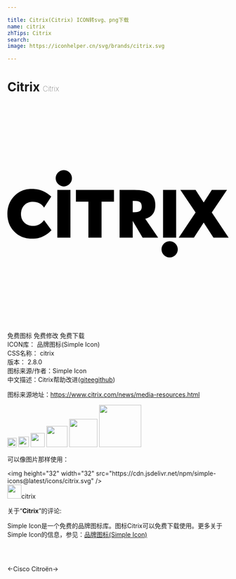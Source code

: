 ```yaml
---

title: Citrix(Citrix) ICON转svg、png下载
name: citrix
zhTips: Citrix
search: 
image: https://iconhelper.cn/svg/brands/citrix.svg

---
```


# Citrix  <small style="font-size: 60%;font-weight: 100">Citrix</small>

<div id="svg" class="svg-wrap">
<svg role="img" xmlns="http://www.w3.org/2000/svg" viewBox="0 0 24 24"><title>Citrix icon</title><path d="M21.295 12.954l1.0616 1.6337H24l-1.8279-2.73 1.6518-2.4358h-1.6473l-.88 1.3548-.8832-1.3548H18.766l1.6518 2.4357-1.8278 2.7301h1.6434l1.0616-1.6338m-6.7216-1.7087c0 .204-.0604.3492-.1845.4437-.1269.0967-.3315.1457-.608.1457h-.1835v-1.2312h.2065c.2838 0 .4858.05.6005.1486.1122.0965.169.2625.169.4932zm.386 1.3058c.3396-.087.6051-.2508.7903-.4875.199-.2545.3-.586.3-.9852 0-.57-.1748-.9938-.5193-1.2601-.34-.263-.9332-.3963-1.7626-.3963h-1.5975v5.1658h1.4271v-1.8165l1.0717 1.8165h1.6856l-1.3953-2.0367M7.4346 9.4219v1.27h1.3542v3.8958h1.4271v-3.8959h1.3478v-1.27H7.4346m-3.4557 3.2634l-.045.0577c-.154.1975-.3362.3463-.5271.4307-.2066.0912-.4188.1375-.6306.1375-.3804 0-.6956-.1202-.9367-.3572-.241-.2368-.3632-.5452-.3632-.9164 0-.4.1208-.7268.359-.9713.238-.244.5545-.3679.9409-.3679.218 0 .4313.0458.6338.1361.225.1002.386.2327.522.4297l.0469.0679.779-1.1874-.0352-.0319c-.4074-.3691-.8488-.611-1.3119-.719-.2281-.053-.489-.08-.7754-.08-.752 0-1.386.2591-1.8847.7698C.2526 10.5939 0 11.2426 0 12.0114c0 .7688.252 1.4152.7493 1.9214.4975.5062 1.132.763 1.886.763.3069 0 .5593-.0269.7719-.082.2349-.0611.8357-.2619 1.3414-.8084l.0312-.0338-.8009-1.0864m14.33-3.2633h-1.4226v5.1658h1.4226V9.422m-.706 5.5365c-.4866 0-.8825.396-.8825.8825 0 .4866.3959.8826.8825.8826s.8826-.396.8826-.8826c0-.4866-.396-.8825-.8826-.8825m-12.1867-.3707h1.4226V9.422H5.4162v5.1658m.706-5.546c.4867 0 .8826-.396.8826-.8825 0-.4868-.396-.8827-.8826-.8827-.4866 0-.8825.396-.8825.8827 0 .4866.3959.8825.8825.8825Z"/></svg>
</div>
<detail full-name='citrix'></detail>

<div class="detail-page">
<p>
<span><span class="badge-success badge">免费图标</span> <span class="badge-success badge">免费修改</span>  <span class="badge-success badge">免费下载</span> </span>
<br/>
<span>
ICON库：
<span class="badge-secondary badge">品牌图标(Simple Icon)</span> 
</span>
<br/>
<span>
CSS名称：
<span class="badge-secondary badge">citrix</span> 
</span>

<br/>
<span>
版本：
<span class="badge-secondary badge">2.8.0</span> 
</span>
<br/>
<span>图标来源/作者：<span class="badge-light badge">Simple Icon</span></span> 
<br/>
<span class="zh-detail">中文描述：<span class="badge-primary badge">Citrix</span><span class="help-link"><span>帮助改进</span>(<a href="https://gitee.com/liuwave/icon-helper/edit/master/json/brands/citrix.json" target="_blank" rel="noopener noreferrer">gitee</a><a href="https://github.com/liuwave/icon-helper/edit/master/json/brands/citrix.json" target="_blank" rel="noopener noreferrer">github</a></span>)</span><br/>
</p>
</div><div class="description description alert alert-light"><p>图标来源地址：<a href="https://www.citrix.com/news/media-resources.html" target="_blank" rel="noopener noreferrer">https://www.citrix.com/news/media-resources.html</a></p></div>
<div class="alert alert-dark">
<img height="21" width="21" src="https://cdn.jsdelivr.net/npm/simple-icons@latest/icons/citrix.svg" />
<img height="24" width="24" src="https://cdn.jsdelivr.net/npm/simple-icons@latest/icons/citrix.svg" />
<img height="32" width="32" src="https://cdn.jsdelivr.net/npm/simple-icons@latest/icons/citrix.svg" />
<img height="48" width="48" src="https://cdn.jsdelivr.net/npm/simple-icons@latest/icons/citrix.svg" />
<img height="64" width="64" src="https://cdn.jsdelivr.net/npm/simple-icons@latest/icons/citrix.svg" />
<img height="96" width="96" src="https://cdn.jsdelivr.net/npm/simple-icons@latest/icons/citrix.svg" />

</div>
<div>
  <p>可以像图片那样使用：    
  </p>
  <div class="alert alert-primary" style="font-size: 14px">
    &lt;img height="32" width="32" src="https://cdn.jsdelivr.net/npm/simple-icons@latest/icons/citrix.svg" /&gt;
    <copy-btn content='<img height="32" width="32" src="https://cdn.jsdelivr.net/npm/simple-icons@latest/icons/citrix.svg" />'></copy-btn>
  </div>
  <div class="alert alert-secondary">
    <img height="32" width="32" src="https://cdn.jsdelivr.net/npm/simple-icons@latest/icons/citrix.svg" />citrix
    <copy-btn content="citrix" btn-title="复制图标名称"></copy-btn>
  </div>
</div>
<div class="icon-detail__container">
<p>关于“<b>Citrix</b>”的评论:</p>
</div>
<Vssue title="关于“Citrix”的评论" />
<div><p>Simple Icon是一个免费的品牌图标库。图标Citrix可以免费下载使用。更多关于  Simple Icon的信息，参见：<a target="_blank" href="https://iconhelper.cn/brands.html">品牌图标(Simple Icon)</a>
</p></div>


<div style="padding:2rem 0 " class="page-nav"><p class="inner"><span class="prev">←<router-link to="/icon/cisco.html">Cisco</router-link></span> <span class="next"><router-link to="/icon/citroen.html">Citroën</router-link>→</span></p></div>
